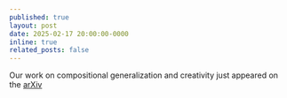 ```yaml
---
published: true
layout: post
date: 2025-02-17 20:00:00-0000
inline: true
related_posts: false
---
```


Our work on compositional generalization and creativity just appeared on the [arXiv](https://arxiv.org/abs/2502.12089)
